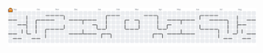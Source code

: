 <picture>
  <source media="(prefers-color-scheme: dark)" srcset="https://raw.githubusercontent.com/damndana/damndana/output/pacman-contribution-graph-dark.svg">
  <source media="(prefers-color-scheme: light)" srcset="https://raw.githubusercontent.com/damndana/damndana/output/pacman-contribution-graph.svg">
  <img alt="pacman contribution graph" src="https://raw.githubusercontent.com/damndana/damndana/output/pacman-contribution-graph.svg">
</picture>
